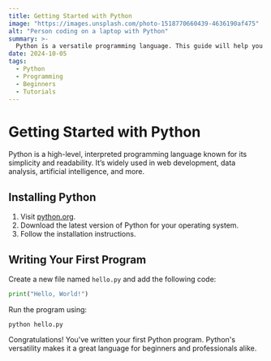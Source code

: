```yaml
---
title: Getting Started with Python
image: "https://images.unsplash.com/photo-1518770660439-4636190af475"
alt: "Person coding on a laptop with Python"
summary: >-
  Python is a versatile programming language. This guide will help you set up Python and write your first program.
date: 2024-10-05
tags:
  - Python
  - Programming
  - Beginners
  - Tutorials
---
```


# Getting Started with Python

Python is a high-level, interpreted programming language known for its simplicity and readability. It’s widely used in web development, data analysis, artificial intelligence, and more.

## Installing Python

1. Visit [python.org](https://www.python.org).
2. Download the latest version of Python for your operating system.
3. Follow the installation instructions.

## Writing Your First Program

Create a new file named `hello.py` and add the following code:

```python
print("Hello, World!")
```

Run the program using:
```
python hello.py
```

Congratulations! You've written your first Python program. Python's versatility makes it a great language for beginners and professionals alike.
